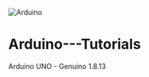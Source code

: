 ![Arduino](https://market.samm.com/arduino-uno-r3-smd-ch340-chipset-klon-usb-kablo-dahil-arduino-modelleri-cin-1427-57-B.jpg)

# Arduino---Tutorials

Arduino UNO - Genuino 1.8.13

